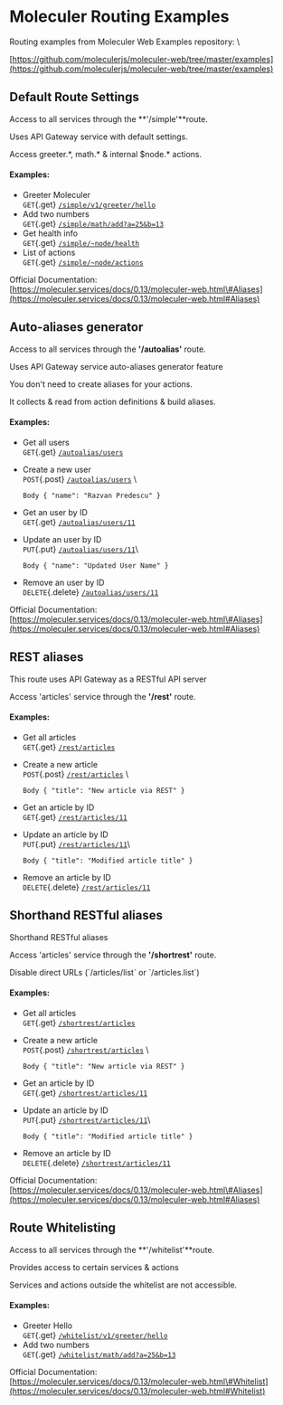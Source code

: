 # Moleculer Routing Examples

Routing examples from Moleculer Web Examples repository: \

[https://github.com/moleculerjs/moleculer-web/tree/master/examples](https://github.com/moleculerjs/moleculer-web/tree/master/examples)

## Default Route Settings

Access to all services through the **'/simple'**route.

Uses API Gateway service with default settings.

Access greeter.\*, math.\* & internal \$node.\* actions.

#### Examples:

- Greeter Moleculer \
   `GET`{.get} [`/simple/v1/greeter/hello`](/simple/v1/greeter/hello)
- Add two numbers \
   `GET`{.get}
  [`/simple/math/add?a=25&b=13`](/simple/math/add?a=25&b=13)
- Get health info \
   `GET`{.get} [`/simple/~node/health`](/simple/~node/health)
- List of actions \
   `GET`{.get} [`/simple/~node/actions`](/simple/~node/actions)

Official Documentation: \
[https://moleculer.services/docs/0.13/moleculer-web.html\#Aliases](https://moleculer.services/docs/0.13/moleculer-web.html#Aliases)

## Auto-aliases generator

Access to all services through the **'/autoalias'** route.

Uses API Gateway service auto-aliases generator feature

You don't need to create aliases for your actions.

It collects & read from action definitions & build aliases.

#### Examples:

- Get all users \
   `GET`{.get} [`/autoalias/users`](/autoalias/users)
- Create a new user \
   `POST`{.post} [`/autoalias/users`](/autoalias/users) \

  `Body { "name": "Razvan Predescu" }`

- Get an user by ID \
   `GET`{.get} [`/autoalias/users/11`](/autoalias/users/11)
- Update an user by ID \
   `PUT`{.put} [`/autoalias/users/11`](/autoalias/users/11)\

  `Body { "name": "Updated User Name" }`

- Remove an user by ID \
   `DELETE`{.delete} [`/autoalias/users/11`](/autoalias/users/11)

Official Documentation: \
[https://moleculer.services/docs/0.13/moleculer-web.html\#Aliases](https://moleculer.services/docs/0.13/moleculer-web.html#Aliases)

## REST aliases

This route uses API Gateway as a RESTful API server

Access 'articles' service through the **'/rest'** route.

#### Examples:

- Get all articles \
   `GET`{.get} [`/rest/articles`](/rest/articles)
- Create a new article \
   `POST`{.post} [`/rest/articles`](/rest/articles) \

  `Body { "title": "New article via REST" }`

- Get an article by ID \
   `GET`{.get} [`/rest/articles/11`](/rest/articles/11)
- Update an article by ID \
   `PUT`{.put} [`/rest/articles/11`](/rest/articles/11)\

  `Body { "title": "Modified article title" }`

- Remove an article by ID \
   `DELETE`{.delete} [`/rest/articles/11`](/rest/articles/11)

## Shorthand RESTful aliases

Shorthand RESTful aliases

Access 'articles' service through the **'/shortrest'** route.

Disable direct URLs (\`/articles/list\` or \`/articles.list\`)

#### Examples:

- Get all articles \
   `GET`{.get} [`/shortrest/articles`](/shortrest/articles)
- Create a new article \
   `POST`{.post} [`/shortrest/articles`](/shortrest/articles) \

  `Body { "title": "New article via REST" }`

- Get an article by ID \
   `GET`{.get} [`/shortrest/articles/11`](/shortrest/articles/11)
- Update an article by ID \
   `PUT`{.put} [`/shortrest/articles/11`](/shortrest/articles/11)\

  `Body { "title": "Modified article title" }`

- Remove an article by ID \
   `DELETE`{.delete}
  [`/shortrest/articles/11`](/shortrest/articles/11)

Official Documentation: \
[https://moleculer.services/docs/0.13/moleculer-web.html\#Aliases](https://moleculer.services/docs/0.13/moleculer-web.html#Aliases)

## Route Whitelisting

Access to all services through the **'/whitelist'**route.

Provides access to certain services & actions

Services and actions outside the whitelist are not accessible.

#### Examples:

- Greeter Hello \
   `GET`{.get}
  [`/whitelist/v1/greeter/hello`](/whitelist/v1/greeter/hello)
- Add two numbers \
   `GET`{.get}
  [`/whitelist/math/add?a=25&b=13`](/whitelist/math/add?a=25&b=13)

Official Documentation: \
[https://moleculer.services/docs/0.13/moleculer-web.html\#Whitelist](https://moleculer.services/docs/0.13/moleculer-web.html#Whitelist)
